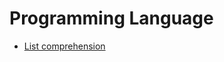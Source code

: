 Programming Language
====================
* [List comprehension](http://en.wikipedia.org/w/index.php?title=List_comprehension&printable=yes)